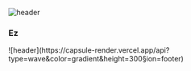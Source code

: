 ![header](https://capsule-render.vercel.app/api?type=wave&color=gradient&height=300)
<h3>Ez</h3>
![header](https://capsule-render.vercel.app/api?type=wave&color=gradient&height=300&section=footer)
